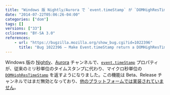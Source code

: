 ```yaml
---
title: "Windows 版 Nightly/Aurora で `event.timeStamp` が `DOMHighResTimeStamp` を返すようになりました"
date: "2014-07-22T05:06:26-04:00"
categories: ["dom"]
tags: []
versions: ["33"]
cclicense: "BY-SA 3.0"
references:
    - url: "https://bugzilla.mozilla.org/show_bug.cgi?id=1022396"
      title: "Bug 1022396 – Make Event.timeStamp return a DOMHighResTimeStamp on Windows (was Event.timeStamp should be relative to 1st January 1970 rather than the system start)"
---
```

Windows 版の [Nightly](http://nightly.mozilla.org/)、[Aurora](http://aurora.mozilla.org/) チャンネルで、[`event.timeStamp`](https://developer.mozilla.org/ja/docs/Web/API/event.timeStamp) プロパティが、従来のミリ秒単位のタイムスタンプに代わり、マイクロ秒単位の [`DOMHighResTimeStamp`](https://developer.mozilla.org/ja/docs/Web/API/DOMHighResTimeStamp) を返すようになりました。この機能は Beta、Release チャンネルではまだ無効となっており、[他のプラットフォームでは実装されていません](https://bugzilla.mozilla.org/show_bug.cgi?id=1026803)。
